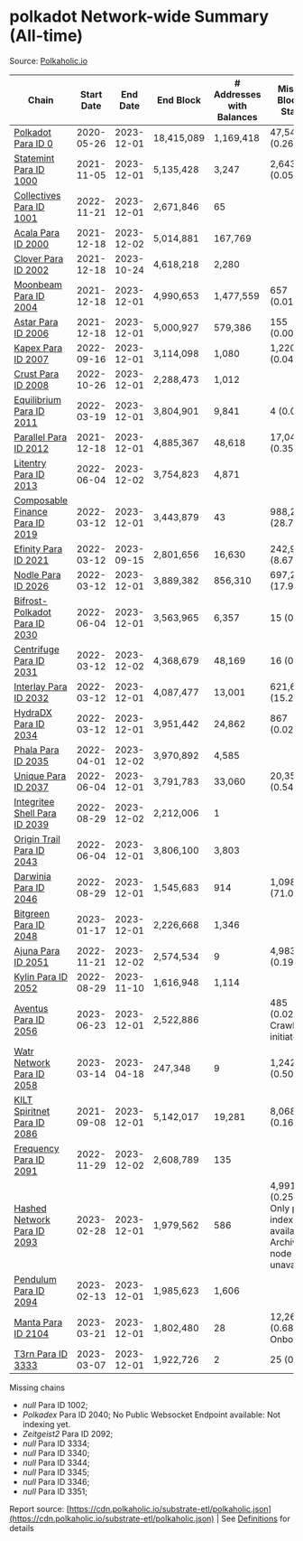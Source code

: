 # polkadot Network-wide Summary (All-time)

Source: [Polkaholic.io](https://polkaholic.io)


| Chain            | Start Date | End Date | End Block | # Addresses with Balances | Missing Blocks / Status |
| ---------------- | ---------- | ---------| --------- | ------------------------- | ----------------------- |
| [Polkadot Para ID 0](/polkadot/0-polkadot) | 2020-05-26 | 2023-12-01 | 18,415,089 |  1,169,418 | 47,545 (0.26%)  |
| [Statemint Para ID 1000](/polkadot/1000-statemint) | 2021-11-05 | 2023-12-01 | 5,135,428 |  3,247 | 2,643 (0.05%)  |
| [Collectives Para ID 1001](/polkadot/1001-collectives) | 2022-11-21 | 2023-12-01 | 2,671,846 |  65 |    |
| [Acala Para ID 2000](/polkadot/2000-acala) | 2021-12-18 | 2023-12-02 | 5,014,881 |  167,769 |    |
| [Clover Para ID 2002](/polkadot/2002-clover) | 2021-12-18 | 2023-10-24 | 4,618,218 |  2,280 |    |
| [Moonbeam Para ID 2004](/polkadot/2004-moonbeam) | 2021-12-18 | 2023-12-01 | 4,990,653 |  1,477,559 | 657 (0.01%)  |
| [Astar Para ID 2006](/polkadot/2006-astar) | 2021-12-18 | 2023-12-01 | 5,000,927 |  579,386 | 155 (0.00%)  |
| [Kapex Para ID 2007](/polkadot/2007-kapex) | 2022-09-16 | 2023-12-01 | 3,114,098 |  1,080 | 1,220 (0.04%)  |
| [Crust Para ID 2008](/polkadot/2008-crust) | 2022-10-26 | 2023-12-01 | 2,288,473 |  1,012 |    |
| [Equilibrium Para ID 2011](/polkadot/2011-equilibrium) | 2022-03-19 | 2023-12-01 | 3,804,901 |  9,841 | 4 (0.00%)  |
| [Parallel Para ID 2012](/polkadot/2012-parallel) | 2021-12-18 | 2023-12-01 | 4,885,367 |  48,618 | 17,040 (0.35%)  |
| [Litentry Para ID 2013](/polkadot/2013-litentry) | 2022-06-04 | 2023-12-02 | 3,754,823 |  4,871 |    |
| [Composable Finance Para ID 2019](/polkadot/2019-composable) | 2022-03-12 | 2023-12-01 | 3,443,879 |  43 | 988,228 (28.70%)  |
| [Efinity Para ID 2021](/polkadot/2021-efinity) | 2022-03-12 | 2023-09-15 | 2,801,656 |  16,630 | 242,949 (8.67%)  |
| [Nodle Para ID 2026](/polkadot/2026-nodle) | 2022-03-12 | 2023-12-01 | 3,889,382 |  856,310 | 697,249 (17.93%)  |
| [Bifrost-Polkadot Para ID 2030](/polkadot/2030-bifrost-dot) | 2022-06-04 | 2023-12-01 | 3,563,965 |  6,357 | 15 (0.00%)  |
| [Centrifuge Para ID 2031](/polkadot/2031-centrifuge) | 2022-03-12 | 2023-12-02 | 4,368,679 |  48,169 | 16 (0.00%)  |
| [Interlay Para ID 2032](/polkadot/2032-interlay) | 2022-03-12 | 2023-12-01 | 4,087,477 |  13,001 | 621,635 (15.21%)  |
| [HydraDX Para ID 2034](/polkadot/2034-hydradx) | 2022-03-12 | 2023-12-01 | 3,951,442 |  24,862 | 867 (0.02%)  |
| [Phala Para ID 2035](/polkadot/2035-phala) | 2022-04-01 | 2023-12-02 | 3,970,892 |  4,585 |    |
| [Unique Para ID 2037](/polkadot/2037-unique) | 2022-06-04 | 2023-12-01 | 3,791,783 |  33,060 | 20,359 (0.54%)  |
| [Integritee Shell Para ID 2039](/polkadot/2039-integritee-shell) | 2022-08-29 | 2023-12-02 | 2,212,006 |  1 |    |
| [Origin Trail Para ID 2043](/polkadot/2043-origintrail) | 2022-06-04 | 2023-12-01 | 3,806,100 |  3,803 |    |
| [Darwinia Para ID 2046](/polkadot/2046-darwinia) | 2022-08-29 | 2023-12-01 | 1,545,683 |  914 | 1,098,171 (71.05%)  |
| [Bitgreen Para ID 2048](/polkadot/2048-bitgreen) | 2023-01-17 | 2023-12-01 | 2,226,668 |  1,346 |    |
| [Ajuna Para ID 2051](/polkadot/2051-ajuna) | 2022-11-21 | 2023-12-02 | 2,574,534 |  9 | 4,983 (0.19%)  |
| [Kylin Para ID 2052](/polkadot/2052-kylin) | 2022-08-29 | 2023-11-10 | 1,616,948 |  1,114 |    |
| [Aventus Para ID 2056](/polkadot/2056-aventus) | 2023-06-23 | 2023-12-01 | 2,522,886 |   | 485 (0.02%) Crawling initiated |
| [Watr Network Para ID 2058](/polkadot/2058-watr) | 2023-03-14 | 2023-04-18 | 247,348 |  9 | 1,242 (0.50%)  |
| [KILT Spiritnet Para ID 2086](/polkadot/2086-kilt) | 2021-09-08 | 2023-12-01 | 5,142,017 |  19,281 | 8,068 (0.16%)  |
| [Frequency Para ID 2091](/polkadot/2091-frequency) | 2022-11-29 | 2023-12-02 | 2,608,789 |  135 |    |
| [Hashed Network Para ID 2093](/polkadot/2093-hashed) | 2023-02-28 | 2023-12-01 | 1,979,562 |  586 | 4,991 (0.25%) Only partial index available: Archive node unavailable |
| [Pendulum Para ID 2094](/polkadot/2094-pendulum) | 2023-02-13 | 2023-12-01 | 1,985,623 |  1,606 |    |
| [Manta Para ID 2104](/polkadot/2104-manta) | 2023-03-21 | 2023-12-01 | 1,802,480 |  28 | 12,262 (0.68%) Onboarding |
| [T3rn Para ID 3333](/polkadot/3333-t3rn) | 2023-03-07 | 2023-12-01 | 1,922,726 |  2 | 25 (0.00%)  |

Missing chains


* *null* Para ID 1002; 
* *Polkadex* Para ID 2040; No Public Websocket Endpoint available: Not indexing yet.
* *Zeitgeist2* Para ID 2092; 
* *null* Para ID 3334; 
* *null* Para ID 3340; 
* *null* Para ID 3344; 
* *null* Para ID 3345; 
* *null* Para ID 3346; 
* *null* Para ID 3351; 

Report source: [https://cdn.polkaholic.io/substrate-etl/polkaholic.json](https://cdn.polkaholic.io/substrate-etl/polkaholic.json) | See [Definitions](/DEFINITIONS.md) for details
